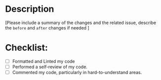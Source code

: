 # Description

[Please include a summary of the changes and the related issue, describe the `before` and `after` changes if needed ]


# Checklist:

- [ ] Formatted and Linted my code
- [ ] Performed a self-review of my code.
- [ ] Commented my code, particularly in hard-to-understand areas.
